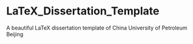 # LaTeX_Dissertation_Template
A beautiful LaTeX dissertation template of China University of Petroleum Beijing
